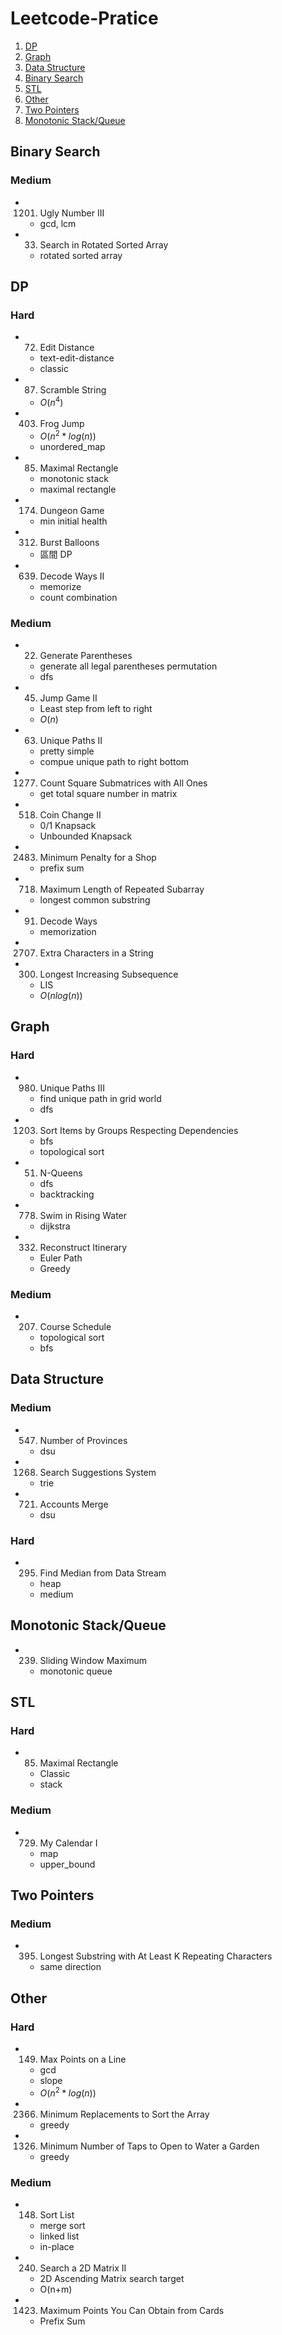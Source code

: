 # Leetcode-Pratice

1. [DP](#dp)
2. [Graph](#graph)
3. [Data Structure](#data-structure)
3. [Binary Search](#binary-search)
3. [STL](#STL)
4. [Other](#other)
5. [Two Pointers](#two-pointers)
6. [Monotonic Stack/Queue](#monotonic-stackqueue)

## Binary Search

### Medium

- 1201. Ugly Number III
  - gcd, lcm
- 33. Search in Rotated Sorted Array
  - rotated sorted array

## DP

### Hard

- 72. Edit Distance

  - text-edit-distance
  - classic

- 87. Scramble String

  - $O(n^4)$

- 403. Frog Jump

  - $O(n^2*log(n))$
  - unordered_map

- 85. Maximal Rectangle
  - monotonic stack
  - maximal rectangle

- 174. Dungeon Game
  - min initial health

- 312. Burst Balloons
  - 區間 DP

- 639. Decode Ways II
  - memorize
  - count combination


### Medium

- 22. Generate Parentheses

  - generate all legal parentheses permutation
  - dfs

- 45. Jump Game II
  - Least step from left to right
  - $O(n)$
- 63. Unique Paths II

  - pretty simple
  - compue unique path to right bottom

- 1277. Count Square Submatrices with All Ones

  - get total square number in matrix

- 518. Coin Change II
  - 0/1 Knapsack
  - Unbounded Knapsack

- 2483. Minimum Penalty for a Shop
    - prefix sum

- 718. Maximum Length of Repeated Subarray
    - longest common substring

- 91. Decode Ways
    - memorization

- 2707. Extra Characters in a String

- 300. Longest Increasing Subsequence
    - LIS
    - $O(nlog(n))$


## Graph

### Hard

- 980. Unique Paths III
  - find unique path in grid world
  - dfs
- 1203. Sort Items by Groups Respecting Dependencies
  - bfs
  - topological sort
- 51. N-Queens
  - dfs
  - backtracking
- 778. Swim in Rising Water
  - dijkstra
- 332. Reconstruct Itinerary
  - Euler Path
  - Greedy


### Medium

- 207. Course Schedule
  - topological sort
  - bfs

## Data Structure

### Medium

- 547. Number of Provinces
  - dsu

- 1268. Search Suggestions System
  - trie

- 721. Accounts Merge
  - dsu


### Hard
- 295. Find Median from Data Stream
    - heap
    - medium

## Monotonic Stack/Queue
- 239. Sliding Window Maximum
    - monotonic queue

## STL

### Hard

- 85. Maximal Rectangle
  - Classic
  - stack

### Medium
- 729. My Calendar I
  - map
  - upper_bound

## Two Pointers

### Medium

- 395. Longest Substring with At Least K Repeating Characters
  - same direction

## Other

### Hard

- 149. Max Points on a Line
  - gcd
  - slope
  - $O(n^2*log(n))$

- 2366. Minimum Replacements to Sort the Array
    - greedy

- 1326. Minimum Number of Taps to Open to Water a Garden
    - greedy

### Medium

- 148. Sort List

  - merge sort
  - linked list
  - in-place

- 240. Search a 2D Matrix II
  - 2D Ascending Matrix search target
  - O(n+m)

- 1423. Maximum Points You Can Obtain from Cards
  - Prefix Sum

